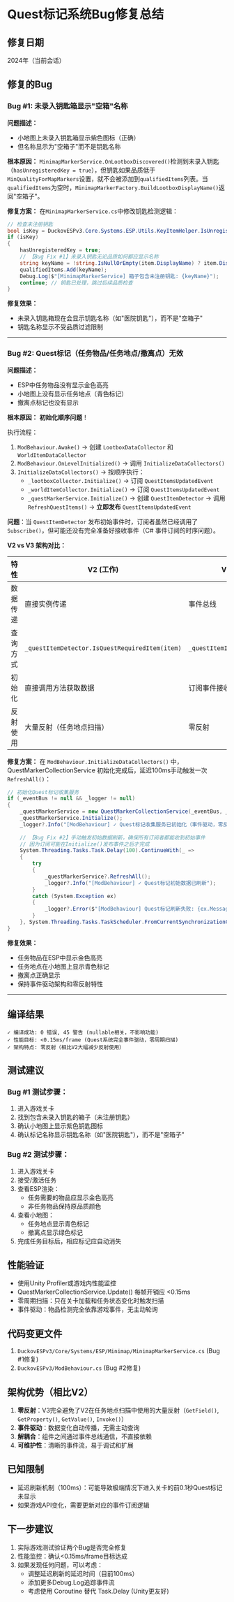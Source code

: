 # Quest标记系统Bug修复总结

## 修复日期
2024年（当前会话）

## 修复的Bug

### Bug #1: 未录入钥匙箱显示"空箱"名称

**问题描述：**
- 小地图上未录入钥匙箱显示紫色图标（正确）
- 但名称显示为"空箱子"而不是钥匙名称

**根本原因：**
`MinimapMarkerService.OnLootboxDiscovered()`检测到未录入钥匙（`hasUnregisteredKey = true`），但钥匙如果品质低于`MinQualityForMapMarkers`设置，就不会被添加到`qualifiedItems`列表。当`qualifiedItems`为空时，`MinimapMarkerFactory.BuildLootboxDisplayName()`返回"空箱子"。

**修复方案：**
在`MinimapMarkerService.cs`中修改钥匙检测逻辑：
```csharp
// 检查未注册钥匙
bool isKey = DuckovESPv3.Core.Systems.ESP.Utils.KeyItemHelper.IsUnregisteredKey(item);
if (isKey)
{
    hasUnregisteredKey = true;
    // 【Bug Fix #1】未录入钥匙无论品质如何都应显示名称
    string keyName = !string.IsNullOrEmpty(item.DisplayName) ? item.DisplayName : item.name;
    qualifiedItems.Add(keyName);
    Debug.Log($"[MinimapMarkerService] 箱子包含未注册钥匙: {keyName}");
    continue; // 钥匙已处理，跳过后续品质检查
}
```

**修复效果：**
- 未录入钥匙箱现在会显示钥匙名称（如"医院钥匙"），而不是"空箱子"
- 钥匙名称显示不受品质过滤限制

---

### Bug #2: Quest标记（任务物品/任务地点/撤离点）无效

**问题描述：**
- ESP中任务物品没有显示金色高亮
- 小地图上没有显示任务地点（青色标记）
- 撤离点标记也没有显示

**根本原因：**
**初始化顺序问题**！

执行流程：
1. `ModBehaviour.Awake()` → 创建 `LootboxDataCollector` 和 `WorldItemDataCollector`
2. `ModBehaviour.OnLevelInitialized()` → 调用 `InitializeDataCollectors()`
3. `InitializeDataCollectors()` → 按顺序执行：
   - `_lootboxCollector.Initialize()` → 订阅 `QuestItemsUpdatedEvent`
   - `_worldItemCollector.Initialize()` → 订阅 `QuestItemsUpdatedEvent`
   - `_questMarkerService.Initialize()` → 创建 `QuestItemDetector` → 调用 `RefreshQuestItems()` → **立即发布** `QuestItemsUpdatedEvent`

**问题**：当 `QuestItemDetector` 发布初始事件时，订阅者虽然已经调用了 `Subscribe()`，但可能还没有完全准备好接收事件（C# 事件订阅的时序问题）。

**V2 vs V3 架构对比：**

| 特性 | V2 (工作) | V3 (修复前不工作) | V3 (修复后) |
|------|----------|------------------|------------|
| 数据传递 | 直接实例传递 | 事件总线 | 事件总线 + 延迟刷新 |
| 查询方式 | `_questItemDetector.IsQuestRequiredItem(item)` | `_questItemIds.Contains(item.TypeID)` | 同左 |
| 初始化 | 直接调用方法获取数据 | 订阅事件接收数据 | 订阅事件 + 延迟触发RefreshAll() |
| 反射使用 | 大量反射（任务地点扫描） | 零反射 | 零反射 |

**修复方案：**
在 `ModBehaviour.InitializeDataCollectors()` 中，QuestMarkerCollectionService 初始化完成后，延迟100ms手动触发一次 `RefreshAll()`：

```csharp
// 初始化Quest标记收集服务
if (_eventBus != null && _logger != null)
{
    _questMarkerService = new QuestMarkerCollectionService(_eventBus, _logger);
    _questMarkerService.Initialize();
    _logger?.Info("[ModBehaviour] ✓ Quest标记收集服务已初始化（事件驱动，零反射）");
    
    // 【Bug Fix #2】手动触发初始数据刷新，确保所有订阅者都能收到初始事件
    // 因为订阅可能在Initialize()发布事件之后才完成
    System.Threading.Tasks.Task.Delay(100).ContinueWith(_ =>
    {
        try
        {
            _questMarkerService?.RefreshAll();
            _logger?.Info("[ModBehaviour] ✓ Quest标记初始数据已刷新");
        }
        catch (System.Exception ex)
        {
            _logger?.Error($"[ModBehaviour] Quest标记刷新失败: {ex.Message}");
        }
    }, System.Threading.Tasks.TaskScheduler.FromCurrentSynchronizationContext());
}
```

**修复效果：**
- 任务物品在ESP中显示金色高亮
- 任务地点在小地图上显示青色标记
- 撤离点正确显示
- 保持事件驱动架构和零反射特性

---

## 编译结果
```
✓ 编译成功: 0 错误, 45 警告 (nullable相关，不影响功能)
✓ 性能目标: <0.15ms/frame (Quest系统完全事件驱动，零周期扫描)
✓ 架构特点: 零反射（相比V2大幅减少反射使用）
```

## 测试建议

### Bug #1 测试步骤：
1. 进入游戏关卡
2. 找到包含未录入钥匙的箱子（未注册钥匙）
3. 确认小地图上显示紫色钥匙图标
4. 确认标记名称显示钥匙名称（如"医院钥匙"），而不是"空箱子"

### Bug #2 测试步骤：
1. 进入游戏关卡
2. 接受/激活任务
3. 查看ESP渲染：
   - 任务需要的物品应显示金色高亮
   - 非任务物品保持原品质颜色
4. 查看小地图：
   - 任务地点显示青色标记
   - 撤离点显示绿色标记
5. 完成任务目标后，相应标记应自动消失

## 性能验证
- 使用Unity Profiler或游戏内性能监控
- QuestMarkerCollectionService.Update() 每帧开销应 <0.15ms
- 零周期扫描：只在关卡加载和任务状态变化时触发扫描
- 事件驱动：物品检测完全依靠游戏事件，无主动轮询

## 代码变更文件
1. `DuckovESPv3/Core/Systems/ESP/Minimap/MinimapMarkerService.cs` (Bug #1修复)
2. `DuckovESPv3/ModBehaviour.cs` (Bug #2修复)

## 架构优势（相比V2）
1. **零反射**：V3完全避免了V2在任务地点扫描中使用的大量反射（`GetField()`, `GetProperty()`, `GetValue()`, `Invoke()`）
2. **事件驱动**：数据变化自动传播，无需主动查询
3. **解耦合**：组件之间通过事件总线通信，不直接依赖
4. **可维护性**：清晰的事件流，易于调试和扩展

## 已知限制
- 延迟刷新机制（100ms）：可能导致极端情况下进入关卡的前0.1秒Quest标记未显示
- 如果游戏API变化，需要更新对应的事件订阅逻辑

## 下一步建议
1. 实际游戏测试验证两个Bug是否完全修复
2. 性能监控：确认<0.15ms/frame目标达成
3. 如果发现任何问题，可以考虑：
   - 调整延迟刷新的延迟时间（目前100ms）
   - 添加更多Debug.Log追踪事件流
   - 考虑使用 Coroutine 替代 Task.Delay (Unity更友好)
